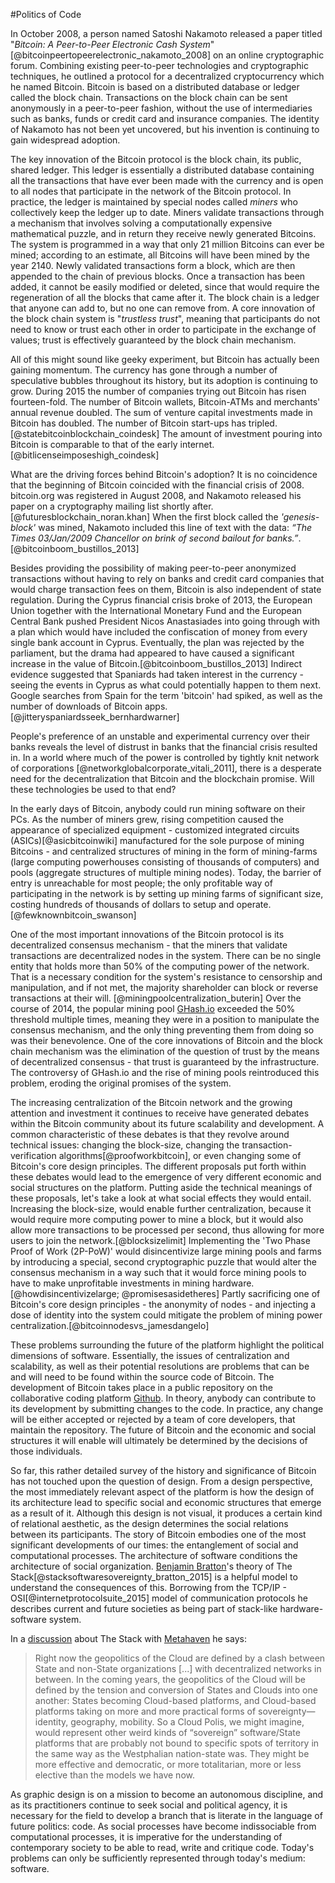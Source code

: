 



#Politics of Code

In October 2008, a person named Satoshi Nakamoto released a paper titled "*Bitcoin: A Peer-to-Peer Electronic Cash System*"[@bitcoinpeertopeerelectronic_nakamoto_2008] on an online cryptographic forum. Combining existing peer-to-peer technologies and cryptographic techniques, he outlined a protocol for a decentralized cryptocurrency which he named Bitcoin. Bitcoin is based on a distributed database or ledger called the block chain.  Transactions on the block chain can be sent anonymously in a peer-to-peer fashion, without the use of intermediaries such as banks, funds or credit card and insurance companies. The identity of Nakamoto has not been yet uncovered, but his invention is continuing to gain widespread adoption.

The key innovation of the Bitcoin protocol is the block chain, its public, shared ledger. This ledger is essentially a distributed database containing all the transactions that have ever been made with the currency and is open to all nodes that participate in the network of the Bitcoin protocol. In practice, the ledger is maintained by special nodes called *miners* who collectively keep the ledger up to date. Miners validate transactions through a mechanism that involves solving a computationally expensive mathematical puzzle, and in return they receive newly generated Bitcoins. The system is programmed in a way that only 21 million Bitcoins can ever be mined; according to an estimate, all Bitcoins will have been mined by the year 2140. Newly validated transactions form a block, which are then appended to the chain of previous blocks. Once a transaction has been added, it cannot be easily modified or deleted, since that would require the regeneration of all the blocks that came after it. The block chain is a ledger that anyone can add to, but no one can remove from. A core innovation of the block chain system is "*trustless trust*", meaning that participants do not need to know or trust each other in order to participate in the exchange of values; trust is effectively guaranteed by the block chain mechanism.

All of this might sound like geeky experiment, but Bitcoin has actually been gaining momentum. The currency has gone through a number of speculative bubbles throughout its history, but its adoption is continuing to grow. During 2015 the number of companies trying out Bitcoin has risen fourteen-fold. The number of Bitcoin wallets, Bitcoin-ATMs and merchants' annual revenue doubled. The sum of venture capital investments made in Bitcoin has doubled. The number of Bitcoin start-ups has tripled. [@statebitcoinblockchain_coindesk] The amount of investment pouring into Bitcoin is comparable to that of the early internet. [@bitlicenseimposeshigh_coindesk]

What are the driving forces behind Bitcoin's adoption? It is no coincidence that the beginning of Bitcoin coincided with the financial crisis of 2008. bitcoin.org was registered in August 2008, and Nakamoto released his paper on a cryptography mailing list shortly after. [@futuresblockchain_noran.khan] When the first block called the *'genesis-block'* was mined, Nakamoto included this line of text with the data: *“The Times 03/Jan/2009 Chancellor on brink of second bailout for banks.”*.[@bitcoinboom_bustillos_2013]

Besides providing the possibility of making peer-to-peer anonymized transactions without having to rely on banks and credit card companies that would charge transaction fees on them, Bitcoin is also independent of state regulation. During the Cyprus financial crisis broke of 2013, the European Union together with the International Monetary Fund and the European Central Bank pushed President Nicos Anastasiades into going through with a plan which would have included the confiscation of money from every single bank account in Cyprus. Eventually, the plan was rejected by the parliament, but the drama had appeared to have caused a significant increase in the value of Bitcoin.[@bitcoinboom_bustillos_2013] Indirect evidence suggested that Spaniards had taken interest in the currency - seeing the events in Cyprus as what could potentially happen to them next. Google searches from Spain for the term 'bitcoin' had spiked, as well as the number of downloads of Bitcoin apps. [@jitteryspaniardsseek_bernhardwarner]

People's preference of an unstable and experimental currency over their banks  reveals the level of distrust in banks that the financial crisis resulted in. In a world where much of the power is controlled by tightly knit network of corporations [@networkglobalcorporate_vitali_2011], there is a desperate need for the decentralization that Bitcoin and the blockchain promise.
Will these technologies be used to that end?

In the early days of Bitcoin, anybody could run mining software on their PCs. As the number of miners grew, rising competition caused the appearance of specialized equipment - customized integrated circuits (ASICs)[@asicbitcoinwiki] manufactured for the sole purpose of mining Bitcoins  - and centralized structures of mining in the form of mining-farms (large computing powerhouses consisting of thousands of computers) and pools (aggregate structures of multiple mining nodes). Today, the barrier of entry is unreachable for most people; the only profitable way of participating in the network is by setting up mining farms of significant size, costing hundreds of thousands of dollars to setup and operate. [@fewknownbitcoin_swanson]

One of the most important innovations of the Bitcoin protocol is its decentralized consensus mechanism - that the miners that validate transactions are decentralized nodes in the system. There can be no single entity that holds more than 50% of the computing power of the network. That is a necessary condition for the system's resistance to censorship and manipulation, and if not met, the majority shareholder can block or reverse transactions at their will. [@miningpoolcentralization_buterin] Over the course of 2014, the popular mining pool [GHash.io](https://ghash.io/) exceeded the 50% threshold multiple times, meaning they were in a position to manipulate the consensus mechanism, and the only thing preventing them from doing so was their benevolence. One of the core innovations of Bitcoin and the block chain mechanism was the elimination of the question of trust by the means of decentralized consensus - that trust is guaranteed by the infrastructure. The controversy of GHash.io  and the rise of mining pools reintroduced this problem, eroding the original promises of the system.

The increasing centralization of the Bitcoin network and the growing attention and investment it continues to receive have generated debates within the Bitcoin community about its future scalability and development. A common characteristic of these debates is that they revolve around technical issues: changing the block-size, changing the transaction-verification algorithms[@proofworkbitcoin], or even changing some of Bitcoin's core design principles.
The different proposals put forth within these debates would lead to the emergence of very different economic and social structures on the platform. Putting aside the technical meanings of these proposals, let's take a look at what social effects they would entail. Increasing the block-size, would enable further centralization, because it would require more computing power to mine a block, but it would also allow more transactions to be processed per second, thus allowing for more users to join the network.[@blocksizelimit] Implementing the 'Two Phase Proof of Work (2P-PoW)' would disincentivize large mining pools and farms by introducing a special, second cryptographic puzzle that would alter the consensus mechanism in a way such that it would force mining pools to have to make unprofitable investments in mining hardware. [@howdisincentivizelarge; @promisesasidetheres] Partly sacrificing one of Bitcoin's core design principles - the anonymity of nodes - and injecting a dose of identity into the system could mitigate the problem of mining power centralization.[@bitcoinnodesvs_jamesdangelo]

These problems surrounding the future of the platform highlight the political dimensions of software. Essentially, the issues of centralization and scalability, as well as their potential resolutions are problems that can be and will need to be found within the source code of Bitcoin. The development of Bitcoin takes place in a public repository on the collaborative coding platform [Github](https://github.com/bitcoin/bitcoin). In theory, anybody can contribute to its development by submitting changes to the code. In practice, any change will be either accepted or rejected by a team of core developers, that maintain the repository. The future of Bitcoin and the economic and social structures it will enable will ultimately be determined by the decisions of those individuals.

So far, this rather detailed survey of the history and significance of Bitcoin has not touched upon the question of design. From a design perspective, the most immediately relevant aspect of the platform is how the design of its architecture lead to specific social and economic structures that emerge as a result of it. Although this design is not visual, it produces a certain kind of relational aesthetic, as the design determines the social relations between its participants.
The story of Bitcoin embodies one of the most significant developments of our times: the entanglement of social and computational processes.
The architecture of software conditions the architecture of social organization. [Benjamin Bratton]()'s theory of The Stack[@stacksoftwaresovereignty_bratton_2015] is a helpful model to understand the consequences of this. Borrowing from the TCP/IP - OSI[@internetprotocolsuite_2015] model of communication protocols he describes current and future societies as being part of stack-like hardware-software system.

In a [discussion](http://mthvn.tumblr.com/post/38098461078/thecloudthestateandthestack) about The Stack with [Metahaven](http://mthvn.tumblr.com/post/38098461078/thecloudthestateandthestack) he says:

> Right now the geopolitics of the Cloud are defined by a clash between State and non-State organizations [...] with decentralized networks in between. In the coming years, the geopolitics of the Cloud will be defined by the tension and conversion of States and Clouds into one another: States becoming Cloud-based platforms, and Cloud-based platforms taking on more and more practical forms of sovereignty—identity, geography, mobility. So a Cloud Polis, we might imagine, would represent other weird kinds of “sovereign” software/State platforms that are probably not bound to specific spots of territory in the same way as the Westphalian nation-state was. They might be more effective and democratic, or more totalitarian, more or less elective than the models we have now.

<!-- ### conclusion{.core-statement .agency} -->
As graphic design is on a mission to become an autonomous discipline, and as its practitioners continue to seek social and political agency, it is necessary for the field to develop a branch that is literate in the language of future politics: code.
As social processes have become indissociable from computational processes, it is imperative for the understanding of contemporary society to be able to read, write and critique code. Today's problems can only be sufficiently represented through today's medium: software.
